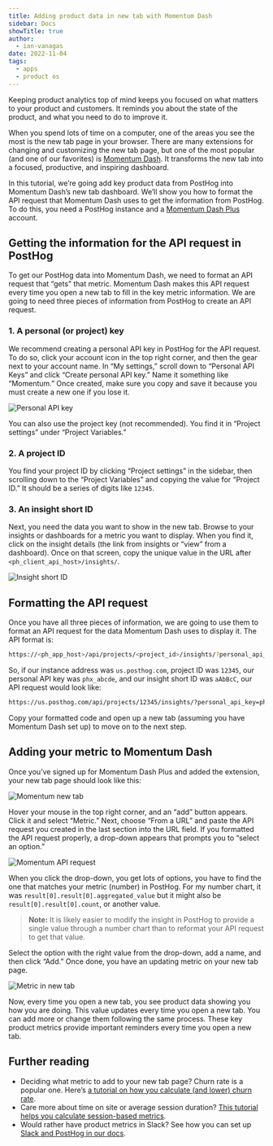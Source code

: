 ```yaml
---
title: Adding product data in new tab with Momentum Dash
sidebar: Docs
showTitle: true
author:
  - ian-vanagas
date: 2022-11-04
tags:
  - apps
  - product os
---
```


Keeping product analytics top of mind keeps you focused on what matters to your product and customers. It reminds you about the state of the product, and what you need to do to improve it.

When you spend lots of time on a computer, one of the areas you see the most is the new tab page in your browser. There are many extensions for changing and customizing the new tab page, but one of the most popular (and one of our favorites) is [Momentum Dash](https://momentumdash.com/). It transforms the new tab into a focused, productive, and inspiring dashboard. 

In this tutorial, we’re going add key product data from PostHog into Momentum Dash’s new tab dashboard. We’ll show you how to format the API request that Momentum Dash uses to get the information from PostHog. To do this, you need a PostHog instance and a [Momentum Dash Plus](https://momentumdash.com/plus) account.

## Getting the information for the API request in PostHog

To get our PostHog data into Momentum Dash, we need to format an API request that “gets” that metric. Momentum Dash makes this API request every time you open a new tab to fill in the key metric information. We are going to need three pieces of information from PostHog to create an API request.

### 1. A personal (or project) key

We recommend creating a personal API key in PostHog for the API request. To do so, click your account icon in the top right corner, and then the gear next to your account name. In “My settings,” scroll down to “Personal API Keys” and click “Create personal API key.” Name it something like “Momentum.” Once created, make sure you copy and save it because you must create a new one if you lose it.

![Personal API key](https://res.cloudinary.com/dmukukwp6/image/upload/v1710055416/posthog.com/contents/images/tutorials/product-data-in-new-tab/personal-api-key.png)

You can also use the project key (not recommended). You find it in “Project settings” under “Project Variables.”

### 2. A project ID

You find your project ID by clicking “Project settings” in the sidebar, then scrolling down to the “Project Variables” and copying the value for “Project ID.” It should be a series of digits like `12345`. 

### 3. An insight short ID

Next, you need the data you want to show in the new tab. Browse to your insights or dashboards for a metric you want to display. When you find it, click on the insight details (the link from insights or “view” from a dashboard). Once on that screen, copy the unique value in the URL after `<ph_client_api_host>/insights/`.

![Insight short ID](https://res.cloudinary.com/dmukukwp6/image/upload/v1710055416/posthog.com/contents/images/tutorials/product-data-in-new-tab/short-id.png)

## Formatting the API request

Once you have all three pieces of information, we are going to use them to format an API request for the data Momentum Dash uses to display it. The API format is:

```bash
https://<ph_app_host>/api/projects/<project_id>/insights/?personal_api_key=<personal_key>&short_id=<insight_short_id>
```

So, if our instance address was `us.posthog.com`, project ID was `12345`, our personal API key was `phx_abcde`, and our insight short ID was `aAbBcC`, our API request would look like:

```bash
https://us.posthog.com/api/projects/12345/insights/?personal_api_key=phx_abcde&short_id=aAbBcC
```

Copy your formatted code and open up a new tab (assuming you have Momentum Dash set up) to move on to the next step.

## Adding your metric to Momentum Dash

Once you’ve signed up for Momentum Dash Plus and added the extension, your new tab page should look like this:

![Momentum new tab](https://res.cloudinary.com/dmukukwp6/image/upload/v1710055416/posthog.com/contents/images/tutorials/product-data-in-new-tab/new-tab.png)

Hover your mouse in the top right corner, and an “add” button appears. Click it and select “Metric.” Next, choose “From a URL” and paste the API request you created in the last section into the URL field. If you formatted the API request properly, a drop-down appears that prompts you to “select an option.” 

![Momentum API request](https://res.cloudinary.com/dmukukwp6/image/upload/v1710055416/posthog.com/contents/images/tutorials/product-data-in-new-tab/momentum-api.png)

When you click the drop-down, you get lots of options, you have to find the one that matches your metric (number) in PostHog. For my number chart, it was `result[0].result[0].aggregated_value` but it might also be `result[0].result[0].count`, or another value. 

> **Note:** It is likely easier to modify the insight in PostHog to provide a single value through a number chart than to reformat your API request to get that value.

Select the option with the right value from the drop-down, add a name, and then click “Add.” Once done, you have an updating metric on your new tab page.

![Metric in new tab](https://res.cloudinary.com/dmukukwp6/image/upload/v1710055416/posthog.com/contents/images/tutorials/product-data-in-new-tab/metric.png)

Now, every time you open a new tab, you see product data showing you how you are doing. This value updates every time you open a new tab. You can add more or change them following the same process. These key product metrics provide important reminders every time you open a new tab.

## Further reading

- Deciding what metric to add to your new tab page? Churn rate is a popular one. Here’s [a tutorial on how you calculate (and lower) churn rate](/tutorials/churn-rate).
- Care more about time on site or average session duration? [This tutorial helps you calculate session-based metrics](/tutorials/session-metrics).
- Would rather have product metrics in Slack? See how you can set up [Slack and PostHog in our docs](/docs/integrate/webhooks/slack).
